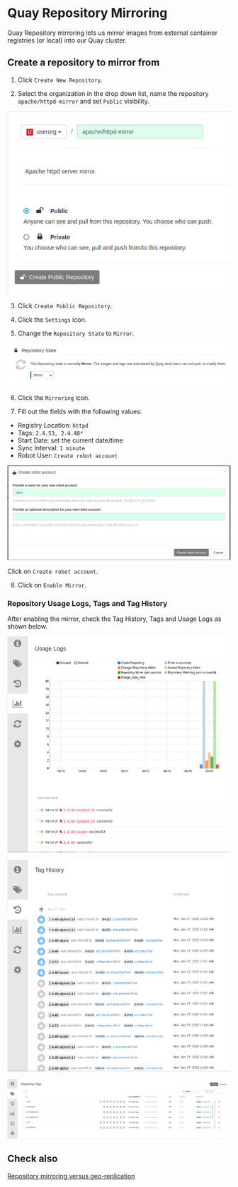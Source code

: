 # Quay Repository Mirroring

Quay Repository mirroring lets us mirror images from external container registries (or local) into our Quay cluster.

## Create a repository to mirror from

1. Click `Create New Repository`.

2. Select the organization in the drop down list, name the repository `apache/httpd-mirror` and set `Public` visibility.

![Quay Create Repository Config](img/mirror-cfg.png)

3. Click `Create Public Repository`.

4. Click the `Settings` icon.

5. Change the `Repository State` to `Mirror`.

![Quay Repository State](img/repo-state.png)

6. Click the `Mirroring` icon.

7. Fill out the fields with the following values:

* Registry Location: `httpd`
* Tags: `2.4.53, 2.4.48*`
* Start Date: set the current date/time
* Sync Interval: `1 minute`
* Robot User: `Create robot account`

![Create Robot Account](img/robot-acc.png)

Click on `Create robot account`.

8. Click on `Enable Mirror`.

### Repository Usage Logs, Tags and Tag History

After enabling the mirror, check the Tag History, Tags and Usage Logs as shown below.

![Mirror Usage Logs](img/usagelogs.png)

![Tag History](img/tag-history.png)

![Tags](img/tags.png)

## Check also

[Repository mirroring versus geo-replication](https://access.redhat.com/documentation/en-us/red_hat_quay/3.7/html/manage_red_hat_quay/repo-mirroring-in-red-hat-quay#mirroring-versus-georepl)
